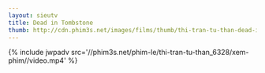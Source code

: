 ```yaml
---
layout: sieutv
title: Dead in Tombstone
thumb: http://cdn.phim3s.net/images/films/thumb/thi-tran-tu-than-dead-in-tombstone-2013.jpg
---
```

{% include jwpadv src='//phim3s.net/phim-le/thi-tran-tu-than_6328/xem-phim//video.mp4' %}